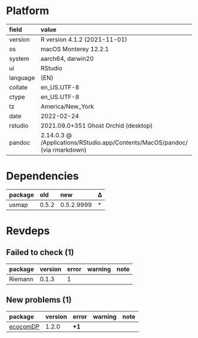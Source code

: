# Platform

|field    |value                                                                       |
|:--------|:---------------------------------------------------------------------------|
|version  |R version 4.1.2 (2021-11-01)                                                |
|os       |macOS Monterey 12.2.1                                                       |
|system   |aarch64, darwin20                                                           |
|ui       |RStudio                                                                     |
|language |(EN)                                                                        |
|collate  |en_US.UTF-8                                                                 |
|ctype    |en_US.UTF-8                                                                 |
|tz       |America/New_York                                                            |
|date     |2022-02-24                                                                  |
|rstudio  |2021.09.0+351 Ghost Orchid (desktop)                                        |
|pandoc   |2.14.0.3 @ /Applications/RStudio.app/Contents/MacOS/pandoc/ (via rmarkdown) |

# Dependencies

|package |old   |new        |Δ  |
|:-------|:-----|:----------|:--|
|usmap   |0.5.2 |0.5.2.9999 |*  |

# Revdeps

## Failed to check (1)

|package |version |error |warning |note |
|:-------|:-------|:-----|:-------|:----|
|Riemann |0.1.3   |1     |        |     |

## New problems (1)

|package                          |version |error  |warning |note |
|:--------------------------------|:-------|:------|:-------|:----|
|[ecocomDP](problems.md#ecocomdp) |1.2.0   |__+1__ |        |     |

